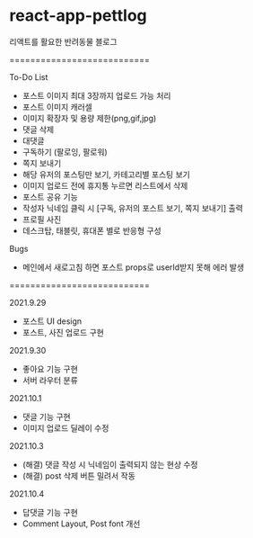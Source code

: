# react-app-pettlog
리액트를 활요한 반려동물 블로그

===========================

To-Do List

* 포스트 이미지 최대 3장까지 업로드 가능 처리
* 포스트 이미지 캐러셀 
* 이미지 확장자 및 용량 제한(png,gif,jpg)
* 댓글 삭제
* 대댓글 
* 구독하기 (팔로잉, 팔로워)
* 쪽지 보내기
* 해당 유저의 포스팅만 보기, 카테고리별 포스팅 보기
* 이미지 업로드 전에 휴지통 누르면 리스트에서 삭제
* 포스트 공유 기능
* 작성자 닉네임 클릭 시 [구독, 유저의 포스트 보기, 쪽지 보내기] 출력
* 프로필 사진
* 데스크탑, 태블릿, 휴대폰 별로 반응형 구성

Bugs
* 메인에서 새로고침 하면 포스트 props로 userId받지 못해 에러 발생

===========================

2021.9.29
* 포스트 UI design
* 포스트, 사진 업로드 구현

2021.9.30
* 좋아요 기능 구현
* 서버 라우터 분류

2021.10.1 
* 댓글 기능 구현
* 이미지 업로드 딜레이 수정

2021.10.3
* (해결) 댓글 작성 시 닉네임이 출력되지 않는 현상 수정
* (해결) post 삭제 버튼 밀려서 작동

2021.10.4
* 답댓글 기능 구현
* Comment Layout, Post font 개선
